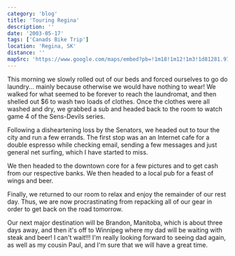 ```yaml
---
category: 'blog'
title: 'Touring Regina'
description: ''
date: '2003-05-17'
tags: ['Canads Bike Trip']
location: 'Regina, SK'
distance: ''
mapSrc: 'https://www.google.com/maps/embed?pb=!1m18!1m12!1m3!1d81281.97868981776!2d-104.70544861246896!3d50.45857323294494!2m3!1f0!2f0!3f0!3m2!1i1024!2i768!4f13.1!3m3!1m2!1s0x531c1e40fba53deb%3A0x354a3296b77b54b1!2sRegina%2C%20SK!5e0!3m2!1sen!2sca!4v1609171671255!5m2!1sen!2sca'
---
```

This morning we slowly rolled out of our beds and forced ourselves to go do laundry... mainly because otherwise we would have nothing to wear! We walked for what seemed to be forever to reach the laundromat, and then shelled out $6 to wash two loads of clothes. Once the clothes were all washed and dry, we grabbed a sub and headed back to the room to watch game 4 of the Sens-Devils series.

Following a disheartening loss by the Senators, we headed out to tour the city and run a few errands. The first stop was an an Internet cafe for a double espresso while checking email, sending a few messages and just general net surfing, which I have started to miss.

We then headed to the downtown core for a few pictures and to get cash from our respective banks. We then headed to a local pub for a feast of wings and beer.

Finally, we returned to our room to relax and enjoy the remainder of our rest day. Thus, we are now procrastinating from repacking all of our gear in order to get back on the road tomorrow.

Our next major destination will be Brandon, Manitoba, which is about three days away, and then it's off to Winnipeg where my dad will be waiting with steak and beer! I can't wait!!! I'm really looking forward to seeing dad again, as well as my cousin Paul, and I'm sure that we will have a great time.